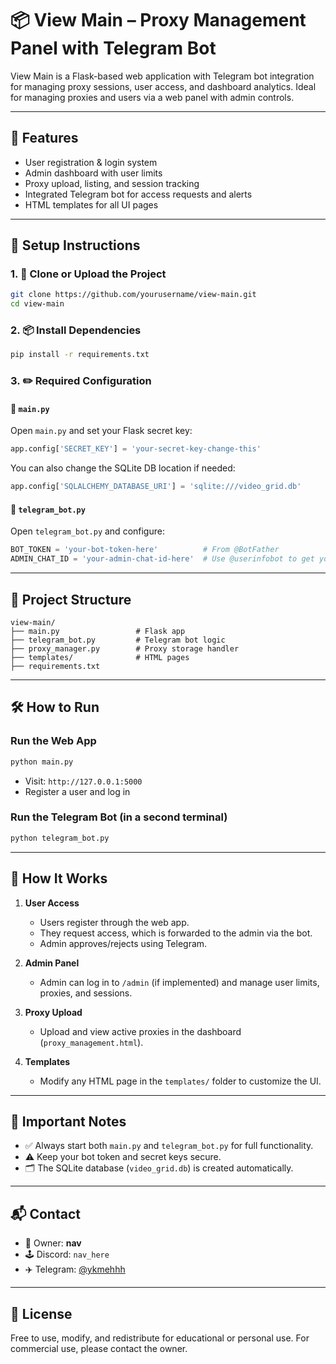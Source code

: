 # 📦 View Main – Proxy Management Panel with Telegram Bot

View Main is a Flask-based web application with Telegram bot integration for managing proxy sessions, user access, and dashboard analytics. Ideal for managing proxies and users via a web panel with admin controls.

---

## 🔧 Features

- User registration & login system
- Admin dashboard with user limits
- Proxy upload, listing, and session tracking
- Integrated Telegram bot for access requests and alerts
- HTML templates for all UI pages

---

## 🚀 Setup Instructions

### 1. 📁 Clone or Upload the Project

```bash
git clone https://github.com/yourusername/view-main.git
cd view-main
```

### 2. 📦 Install Dependencies

```bash
pip install -r requirements.txt
```

### 3. ✏️ Required Configuration

#### 🔐 `main.py`

Open `main.py` and set your Flask secret key:

```python
app.config['SECRET_KEY'] = 'your-secret-key-change-this'
```

You can also change the SQLite DB location if needed:

```python
app.config['SQLALCHEMY_DATABASE_URI'] = 'sqlite:///video_grid.db'
```

#### 🤖 `telegram_bot.py`

Open `telegram_bot.py` and configure:

```python
BOT_TOKEN = 'your-bot-token-here'          # From @BotFather
ADMIN_CHAT_ID = 'your-admin-chat-id-here'  # Use @userinfobot to get your ID
```

---

## 🧠 Project Structure

```
view-main/
├── main.py                 # Flask app
├── telegram_bot.py         # Telegram bot logic
├── proxy_manager.py        # Proxy storage handler
├── templates/              # HTML pages
├── requirements.txt
```

---

## 🛠️ How to Run

### Run the Web App

```bash
python main.py
```

- Visit: `http://127.0.0.1:5000`
- Register a user and log in

### Run the Telegram Bot (in a second terminal)

```bash
python telegram_bot.py
```

---

## 🧪 How It Works

1. **User Access**
   - Users register through the web app.
   - They request access, which is forwarded to the admin via the bot.
   - Admin approves/rejects using Telegram.

2. **Admin Panel**
   - Admin can log in to `/admin` (if implemented) and manage user limits, proxies, and sessions.

3. **Proxy Upload**
   - Upload and view active proxies in the dashboard (`proxy_management.html`).

4. **Templates**
   - Modify any HTML page in the `templates/` folder to customize the UI.

---

## 🧾 Important Notes

- ✅ Always start both `main.py` and `telegram_bot.py` for full functionality.
- ⚠️ Keep your bot token and secret keys secure.
- 🗂 The SQLite database (`video_grid.db`) is created automatically.

---

## 📬 Contact

- 👤 Owner: **nav**
- 🕹 Discord: `nav_here`
- ✈️ Telegram: [@ykmehhh](https://t.me/ykmehhh)

---

## 🪪 License

Free to use, modify, and redistribute for educational or personal use. For commercial use, please contact the owner.